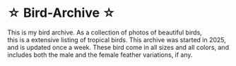 # ☆ Bird-Archive ☆

This is my bird archive. As a collection of photos of beautiful birds,<br> this is a extensive listing of tropical birds. This archive was started in 2025, and is updated once a week. These bird come in all sizes and all colors, and includes both the male and the female feather variations, if any.
